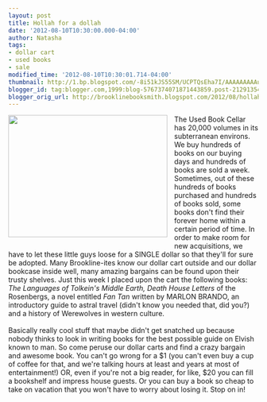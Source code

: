 ```yaml
---
layout: post
title: Hollah for a dollah
date: '2012-08-10T10:30:00.000-04:00'
author: Natasha
tags:
- dollar cart
- used books
- sale
modified_time: '2012-08-10T10:30:01.714-04:00'
thumbnail: http://1.bp.blogspot.com/-8i51kJS55SM/UCPTQsEha7I/AAAAAAAAAuk/Q8OmnfyEz8M/s72-c/dollarz.jpg
blogger_id: tag:blogger.com,1999:blog-5767374071871443859.post-2129135400093973067
blogger_orig_url: http://brooklinebooksmith.blogspot.com/2012/08/hollah-for-dollah.html
---
```


<div class="separator" style="clear: both; text-align: center;"><a href="http://1.bp.blogspot.com/-8i51kJS55SM/UCPTQsEha7I/AAAAAAAAAuk/Q8OmnfyEz8M/s1600/dollarz.jpg" imageanchor="1" style="clear: left; float: left; margin-bottom: 1em; margin-right: 1em;"><img border="0" height="246" src="http://1.bp.blogspot.com/-8i51kJS55SM/UCPTQsEha7I/AAAAAAAAAuk/Q8OmnfyEz8M/s320/dollarz.jpg" width="320" /></a></div>The Used Book Cellar has 20,000 volumes in its subterranean environs. We buy hundreds of books on our buying days and hundreds of books are sold a week. Sometimes, out of these hundreds of books purchased and hundreds of books sold, some books don't find their forever home within a certain period of time. In order to make room for new acquisitions, we have to let these little guys loose for a SINGLE dollar so that they'll for sure be adopted. Many Brookline-ites know our dollar cart outside and our dollar bookcase inside well, many amazing bargains can be found upon their trusty shelves. Just this week I placed upon the cart the following books: <i>The Languages of Tolkein's Middle Earth, Death House Letters </i>of the Rosenbergs, a novel entitled <i>Fan Tan</i>&nbsp;written by MARLON BRANDO, an introductory guide to astral travel (didn't know you needed that, did you?) and a history of Werewolves in western culture.<br /><br />Basically really cool stuff that maybe didn't get snatched up because nobody thinks to look in writing books for the best possible guide on Elvish known to man. So come peruse our dollar carts and find a crazy bargain and awesome book. You can't go wrong for a $1 (you can't even buy a cup of coffee for that, and we're talking hours at least and years at most of entertainment!) OR, even if you're not a big reader, for like, $20 you can fill a bookshelf and impress house guests. Or you can buy a book so cheap to take on vacation that you won't have to worry about losing it. Stop on in!
